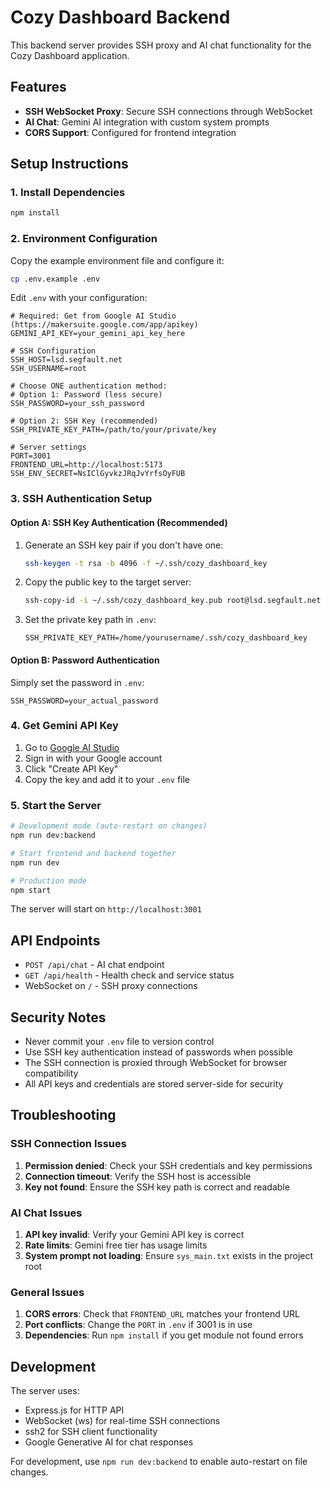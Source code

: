 # Cozy Dashboard Backend

This backend server provides SSH proxy and AI chat functionality for the Cozy Dashboard application.

## Features

- **SSH WebSocket Proxy**: Secure SSH connections through WebSocket
- **AI Chat**: Gemini AI integration with custom system prompts
- **CORS Support**: Configured for frontend integration

## Setup Instructions

### 1. Install Dependencies

```bash
npm install
```

### 2. Environment Configuration

Copy the example environment file and configure it:

```bash
cp .env.example .env
```

Edit `.env` with your configuration:

```env
# Required: Get from Google AI Studio (https://makersuite.google.com/app/apikey)
GEMINI_API_KEY=your_gemini_api_key_here

# SSH Configuration
SSH_HOST=lsd.segfault.net
SSH_USERNAME=root

# Choose ONE authentication method:
# Option 1: Password (less secure)
SSH_PASSWORD=your_ssh_password

# Option 2: SSH Key (recommended)
SSH_PRIVATE_KEY_PATH=/path/to/your/private/key

# Server settings
PORT=3001
FRONTEND_URL=http://localhost:5173
SSH_ENV_SECRET=NsIClGyvkzJRqJvYrfsOyFUB
```

### 3. SSH Authentication Setup

#### Option A: SSH Key Authentication (Recommended)

1. Generate an SSH key pair if you don't have one:
   ```bash
   ssh-keygen -t rsa -b 4096 -f ~/.ssh/cozy_dashboard_key
   ```

2. Copy the public key to the target server:
   ```bash
   ssh-copy-id -i ~/.ssh/cozy_dashboard_key.pub root@lsd.segfault.net
   ```

3. Set the private key path in `.env`:
   ```env
   SSH_PRIVATE_KEY_PATH=/home/yourusername/.ssh/cozy_dashboard_key
   ```

#### Option B: Password Authentication

Simply set the password in `.env`:
```env
SSH_PASSWORD=your_actual_password
```

### 4. Get Gemini API Key

1. Go to [Google AI Studio](https://makersuite.google.com/app/apikey)
2. Sign in with your Google account
3. Click "Create API Key"
4. Copy the key and add it to your `.env` file

### 5. Start the Server

```bash
# Development mode (auto-restart on changes)
npm run dev:backend

# Start frontend and backend together
npm run dev

# Production mode
npm start
```

The server will start on `http://localhost:3001`

## API Endpoints

- `POST /api/chat` - AI chat endpoint
- `GET /api/health` - Health check and service status
- WebSocket on `/` - SSH proxy connections

## Security Notes

- Never commit your `.env` file to version control
- Use SSH key authentication instead of passwords when possible
- The SSH connection is proxied through WebSocket for browser compatibility
- All API keys and credentials are stored server-side for security

## Troubleshooting

### SSH Connection Issues

1. **Permission denied**: Check your SSH credentials and key permissions
2. **Connection timeout**: Verify the SSH host is accessible
3. **Key not found**: Ensure the SSH key path is correct and readable

### AI Chat Issues

1. **API key invalid**: Verify your Gemini API key is correct
2. **Rate limits**: Gemini free tier has usage limits
3. **System prompt not loading**: Ensure `sys_main.txt` exists in the project root

### General Issues

1. **CORS errors**: Check that `FRONTEND_URL` matches your frontend URL
2. **Port conflicts**: Change the `PORT` in `.env` if 3001 is in use
3. **Dependencies**: Run `npm install` if you get module not found errors

## Development

The server uses:
- Express.js for HTTP API
- WebSocket (ws) for real-time SSH connections
- ssh2 for SSH client functionality
- Google Generative AI for chat responses

For development, use `npm run dev:backend` to enable auto-restart on file changes.
